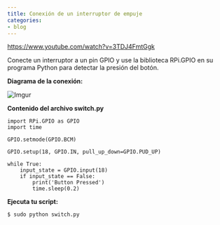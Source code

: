 ```yaml
---
title: Conexión de un interruptor de empuje
categories:
- blog
---
```


https://www.youtube.com/watch?v=3TDJ4FmtGgk

Conecte un interruptor a un pin GPIO y use la biblioteca RPi.GPIO en su programa Python para detectar la presión del botón.

**Diagrama de la conexión:**

![Imgur](https://i.imgur.com/P4ecbKs.png)

**Contenido del archivo switch.py**

```
import RPi.GPIO as GPIO
import time

GPIO.setmode(GPIO.BCM)

GPIO.setup(18, GPIO.IN, pull_up_down=GPIO.PUD_UP)

while True:
    input_state = GPIO.input(18)
    if input_state == False:
        print('Button Pressed')
        time.sleep(0.2)

```

**Ejecuta tu script:**

```
$ sudo python switch.py
```